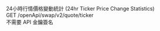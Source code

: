 24小時行情價格變動統計 (24hr Ticker Price Change Statistics) \
GET /openApi/swap/v2/quote/ticker \
不需要 API 金鑰簽名

